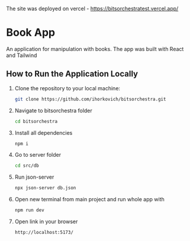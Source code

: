 The site was deployed on vercel - https://bitsorchestratest.vercel.app/

# Book App

An application for manipulation with books. The app was built with React and Tailwind


## How to Run the Application Locally

1. Clone the repository to your local machine:

   ```bash
   git clone https://github.com/ihorkovich/bitsorchestra.git
   ```

2. Navigate to bitsorchestra folder
   ```bash
   cd bitsorchestra
   ```
3. Install all dependencies
   ```bash
   npm i
   ```
4. Go to server folder
   ```bash
   cd src/db
   ```
5. Run json-server
   ```bash
   npx json-server db.json
   ```
6. Open new terminal from main project and run whole app with
   ```bash
   npm run dev
   ```
7. Open link in your browser
   ```
   http://localhost:5173/
   ```
